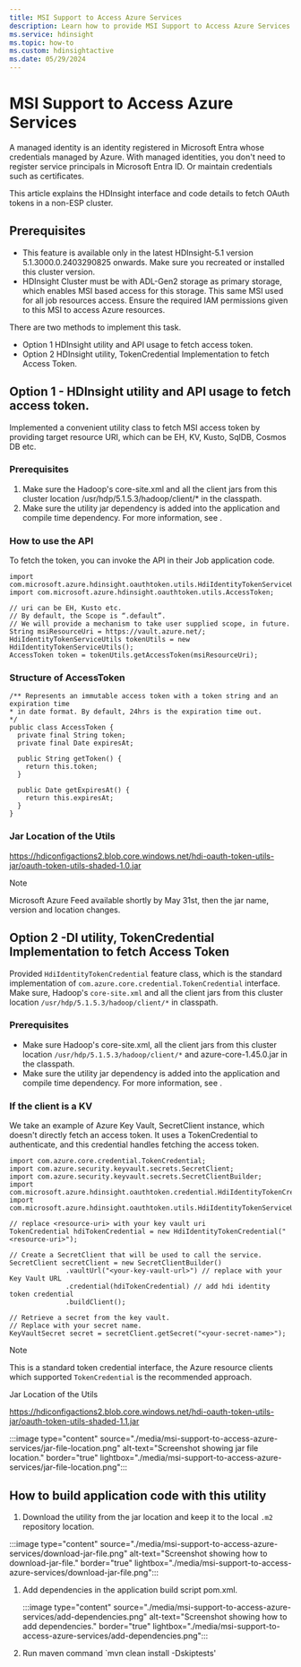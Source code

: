 ```yaml
---
title: MSI Support to Access Azure Services
description: Learn how to provide MSI Support to Access Azure Services.
ms.service: hdinsight
ms.topic: how-to
ms.custom: hdinsightactive
ms.date: 05/29/2024
---
```


# MSI Support to Access Azure Services

A managed identity is an identity registered in Microsoft Entra whose credentials managed by Azure. With managed identities, you don't need to register service principals in Microsoft Entra ID. Or maintain credentials such as certificates.

This article explains the  HDInsight interface and code details to fetch OAuth tokens in a non-ESP cluster.

## Prerequisites

* This feature is available only in the latest HDInsight-5.1 version 5.1.3000.0.2403290825 onwards. Make sure you recreated or installed this cluster version.
* HDInsight Cluster must be with ADL-Gen2 storage as primary storage, which enables MSI based access for this storage. This same MSI used for all job resources access. Ensure the required IAM permissions given to this MSI to access Azure resources.


There are two methods to implement this task.

* Option 1 HDInsight utility and  API usage to fetch access token.
* Option 2 HDInsight utility, TokenCredential Implementation to fetch Access Token.

## Option 1 - HDInsight utility and  API usage to fetch access token.

Implemented a convenient utility class to fetch MSI access token by providing target resource URI, which can be EH, KV, Kusto, SqlDB, Cosmos DB etc.

### Prerequisites

1. Make sure the Hadoop's core-site.xml and all the client jars from this cluster location /usr/hdp/5.1.5.3/hadoop/client/* in the classpath.
1. Make sure the utility jar dependency is added into the application and compile time dependency. For more information, see []().

### How to use the API

To fetch the token, you can invoke the API in their Job application code.

```
import com.microsoft.azure.hdinsight.oauthtoken.utils.HdiIdentityTokenServiceUtils;
import com.microsoft.azure.hdinsight.oauthtoken.utils.AccessToken;

// uri can be EH, Kusto etc. 
// By default, the Scope is “.default”. 
// We will provide a mechanism to take user supplied scope, in future.
String msiResourceUri = https://vault.azure.net/;
HdiIdentityTokenServiceUtils tokenUtils = new HdiIdentityTokenServiceUtils();
AccessToken token = tokenUtils.getAccessToken(msiResourceUri);
```

### Structure of AccessToken

```
/** Represents an immutable access token with a token string and an expiration time 
* in date format. By default, 24hrs is the expiration time out.
*/
public class AccessToken {
  private final String token;
  private final Date expiresAt;
  
  public String getToken() {
    return this.token;
  }
 
  public Date getExpiresAt() {
    return this.expiresAt;
  }
}
```

### Jar Location of the Utils 
https://hdiconfigactions2.blob.core.windows.net/hdi-oauth-token-utils-jar/oauth-token-utils-shaded-1.0.jar

> [!NOTE] 
> Microsoft Azure Feed available shortly by May 31st, then the jar name, version and location changes.

## Option 2 -DI utility, TokenCredential Implementation to fetch Access Token

Provided `HdiIdentityTokenCredential` feature class, which is the standard implementation of `com.azure.core.credential.TokenCredential` interface.
Make sure, Hadoop's `core-site.xml` and all the client jars from this cluster location `/usr/hdp/5.1.5.3/hadoop/client/*` in classpath.

### Prerequisites

* Make sure Hadoop's core-site.xml, all the client jars from this cluster location `/usr/hdp/5.1.5.3/hadoop/client/*` and azure-core-1.45.0.jar in the classpath.
* Make sure the utility jar dependency is added into the application and compile time dependency. For more information, see []().

### If the client is a KV

We take an example of Azure Key Vault, SecretClient instance, which doesn't directly fetch an access token. It uses a TokenCredential to authenticate, and this credential handles fetching the access token.

```
import com.azure.core.credential.TokenCredential;
import com.azure.security.keyvault.secrets.SecretClient;
import com.azure.security.keyvault.secrets.SecretClientBuilder;
import com.microsoft.azure.hdinsight.oauthtoken.credential.HdiIdentityTokenCredential;
import com.microsoft.azure.hdinsight.oauthtoken.utils.HdiIdentityTokenServiceUtils;

// replace <resource-uri> with your key vault uri
TokenCredential hdiTokenCredential = new HdiIdentityTokenCredential("<resource-uri>");
 
// Create a SecretClient that will be used to call the service.
SecretClient secretClient = new SecretClientBuilder()
              .vaultUrl("<your-key-vault-url>") // replace with your Key Vault URL
              .credential(hdiTokenCredential) // add hdi identity token credential
              .buildClient();

// Retrieve a secret from the key vault.
// Replace with your secret name.
KeyVaultSecret secret = secretClient.getSecret("<your-secret-name>");
```

> [!NOTE]
> This is a standard token credential interface, the Azure resource clients which supported `TokenCredential` is the recommended approach.

Jar Location of the Utils

https://hdiconfigactions2.blob.core.windows.net/hdi-oauth-token-utils-jar/oauth-token-utils-shaded-1.1.jar

:::image type="content" source="./media/msi-support-to-access-azure-services/jar-file-location.png" alt-text="Screenshot showing jar file location." border="true" lightbox="./media/msi-support-to-access-azure-services/jar-file-location.png":::

## How to build application code with this utility

1. Download the utility from the jar location and keep it to the local `.m2` repository location.
   
:::image type="content" source="./media/msi-support-to-access-azure-services/download-jar-file.png" alt-text="Screenshot showing how to download-jar-file." border="true" lightbox="./media/msi-support-to-access-azure-services/download-jar-file.png":::

1. Add dependencies in the application build script pom.xml.

   :::image type="content" source="./media/msi-support-to-access-azure-services/add-dependencies.png" alt-text="Screenshot showing how to add dependencies." border="true" lightbox="./media/msi-support-to-access-azure-services/add-dependencies.png":::

1. Run maven command `mvn clean install -Dskiptests'

    









































